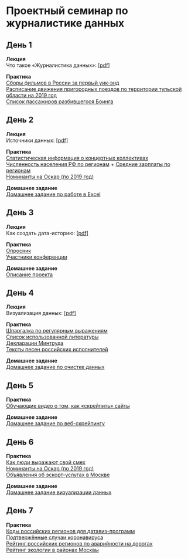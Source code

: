 # Проектный семинар по журналистике данных

## День 1
**Лекция**<br>
Что такое «Журналистика данных»: [[pdf]](/lections/lection_1.pdf)<br>

**Практика**<br>
[Сборы фильмов в России за первый уик-энд](/data/topWeekends_first_week.csv)<br>
[Расписание движения пригородных поездов по территории тульской области на 2019 год](/data/trains_tula.csv)<br>
[Список пассажиров разбившегося Боинга](https://www.flyuia.com/ua/ua/news/2020/flight-ps752-passenger-list)<br>

## День 2
**Лекция**<br>
Источники данных: [[pdf]](/lections/lection_2.pdf)<br>

**Практика**<br>
[Статистическая информация о концертных коллективах](/data/collectives.csv)<br>
[Численность населения РФ по регионам](https://showdata.gks.ru/report/278928) + [Средние зарплаты по регионам](https://showdata.gks.ru/report/278928)<br>
[Номинанты на Оскар (по 2019 год)](/data/oscar_nominations_data.csv)<br>

**Домашнее задание**<br>
[Домашнее задание по работе в Excel](/homework/hw1.md)<br>

## День 3
**Лекция**<br>
Как создать дата-историю: [[pdf]](/lections/lection_3.pdf)<br>

**Практика**<br>
[Опросник](/data/messy_countries_and_various_data_types.xlsx)<br>
[Участники конференции](data/conf.xlsx)<br>

**Домашнее задание**<br>
[Описание проекта](/homework/project_brief.md)<br>

## День 4
**Лекция**<br>
Визуализация данных: [[pdf]](/lections/lection_4.pdf)<br>

**Практика**<br>
[Шпаргалка по регулярным выражениям](/lections/regexp.jpg)<br>
[Список использованной литературы](https://studfile.net/preview/1475661/page:7/)<br>
[Декларации Минтруда](/data/declare.docx)<br>
[Тексты песен российских исполнителей](/data/songs_texts.zip)<br>

**Домашнее задание**<br>
[Домашнее задание по очистке данных](/homework/hw2.md)<br>

## День 5
**Практика**<br>
[Обучающие видео о том, как «скрейпить» сайты](https://www.webscraper.io/tutorials)<br>

**Домашнее задание**<br>
[Домашнее задание по веб-скрейпингу](/homework/hw3.md)<br>

## День 6
**Практика**<br>
[Как люди выражают свой смех](https://github.com/the-pudding/data/tree/master/laugh)<br>
[Номинанты на Оскар (по 2019 год)](/data/oscar_nominations_data.csv)<br>
[Объявления об эскорт-услугах в Москве](/data/sex.csv)<br>

**Домашнее задание**<br>
[Домашнее задание визуализации данных](/homework/hw4.md)<br>

## День 7
**Практика**<br>
[Коды российских регионов для датавиз-программ](https://docs.google.com/spreadsheets/d/1x3de-2L522CPfC5G3g_BNnAiTXkdZuxzYi5x4HpdoA4/edit?usp=sharing)<br>
[Подтвержённые случаи коронавируса](/data/time_series_19-covid-Confirmed.csv)<br>
[Рейтинг российских регионов по аварийности на дорогах](https://ria.ru/20200224/1564977090.html)<br>
[Рейтинг экологии в районах Москвы](https://www.novostroy-m.ru/ekologiya-v-moskve)<br>